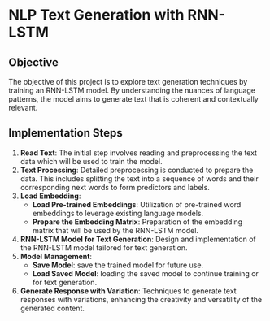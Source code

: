 # NLP Text Generation with RNN-LSTM

## Objective
The objective of this project is to explore text generation techniques by training an RNN-LSTM model. By understanding the nuances of language patterns, the model aims to generate text that is coherent and contextually relevant.

## Implementation Steps
1. **Read Text**: The initial step involves reading and preprocessing the text data which will be used to train the model.
2. **Text Processing**: Detailed preprocessing is conducted to prepare the data. This includes splitting the text into a sequence of words and their corresponding next words to form predictors and labels.
3. **Load Embedding**:
   - **Load Pre-trained Embeddings**: Utilization of pre-trained word embeddings to leverage existing language models.
   - **Prepare the Embedding Matrix**: Preparation of the embedding matrix that will be used by the RNN-LSTM model.
4. **RNN-LSTM Model for Text Generation**: Design and implementation of the RNN-LSTM model tailored for text generation.
5. **Model Management**:
   - **Save Model**: save the trained model for future use.
   - **Load Saved Model**: loading the saved model to continue training or for text generation.
6. **Generate Response with Variation**: Techniques to generate text responses with variations, enhancing the creativity and versatility of the generated content.

